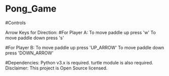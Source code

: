 # Pong_Game

#Controls

Arrow Keys for Direction:
#For Player A:
To move paddle up press 'w'
To move paddle down press 's'

#For Player B:
To move paddle up press 'UP_ARROW'
To move paddle down press 'DOWN_ARROW'

#Dependencies:
Python v3.x is required.
turtle module is also required.
Disclaimer:
This project is Open Source licensed.
